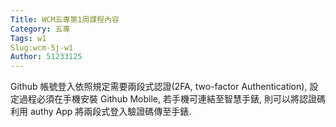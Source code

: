 ```yaml
---
Title: WCM五專第1周課程內容
Category: 五專
Tags: w1
Slug:wcm-5j-w1
Author: 51233125
---
```

Github 帳號登入依照規定需要兩段式認證(2FA, two-factor Authentication), 設定過程必須在手機安裝 Github Mobile, 若手機可連結至智慧手錶, 則可以將認證碼利用 authy App 將兩段式登入驗證碼傳至手錶.